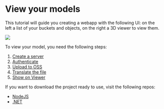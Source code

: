 # View your models

This tutorial will guide you creating a webapp with the following UI: on the left a list of your buckets and objects, on the right a 3D viewer to view them.

![](_media/tutorials/viewmodels.png) 

To view your model, you need the following steps:

1. [Create a server](/environment/setup/)
2. [Authenticate](/oauth/2legged/)
3. [Upload to OSS](/datamanagement/oss/)
4. [Translate the file](/modelderivative/)
5. [Show on Viewer](/viewer/)


If you want to download the project ready to use, visit the following repos:

- [NodeJS](https://github.com/Autodesk-Forge/viewer-nodejs-tutorial)
- [.NET](https://github.com/Autodesk-Forge/model.derivative-WebAPI-sample)